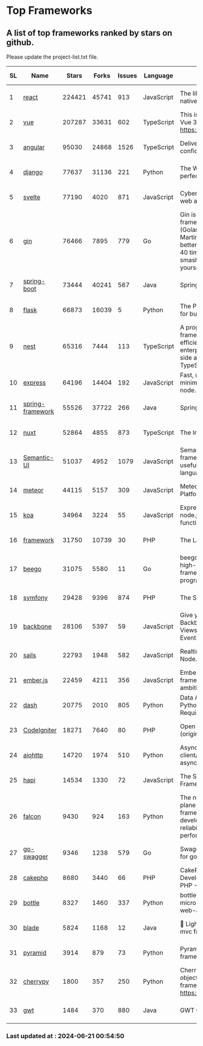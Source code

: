 # Top Frameworks
## A list of top frameworks ranked by stars on github.  
Please update the project-list.txt file.

| SL| Name  | Stars| Forks| Issues | Language | Description | Last Commit |
| --| ------| -----| ---- | ------ | -------- | ----------- | ----------- |
| 1 | [react](https://github.com/facebook/react) | 224421 | 45741 | 913 | JavaScript | The library for web and native user interfaces. | 2024-06-20 23:09:31 |
| 2 | [vue](https://github.com/vuejs/vue) | 207287 | 33631 | 602 | TypeScript | This is the repo for Vue 2. For Vue 3, go to https://github.com/vuejs/core | 2024-06-14 12:52:12 |
| 3 | [angular](https://github.com/angular/angular) | 95030 | 24868 | 1526 | TypeScript | Deliver web apps with confidence 🚀 | 2024-06-20 21:59:57 |
| 4 | [django](https://github.com/django/django) | 77637 | 31136 | 221 | Python | The Web framework for perfectionists with deadlines. | 2024-06-20 09:44:44 |
| 5 | [svelte](https://github.com/sveltejs/svelte) | 77190 | 4020 | 871 | JavaScript | Cybernetically enhanced web apps | 2024-06-20 20:22:31 |
| 6 | [gin](https://github.com/gin-gonic/gin) | 76466 | 7895 | 779 | Go | Gin is a HTTP web framework written in Go (Golang). It features a Martini-like API with much better performance -- up to 40 times faster. If you need smashing performance, get yourself some Gin. | 2024-06-15 16:28:08 |
| 7 | [spring-boot](https://github.com/spring-projects/spring-boot) | 73444 | 40241 | 567 | Java | Spring Boot | 2024-06-20 19:18:23 |
| 8 | [flask](https://github.com/pallets/flask) | 66873 | 16039 | 5 | Python | The Python micro framework for building web applications. | 2024-06-07 19:04:18 |
| 9 | [nest](https://github.com/nestjs/nest) | 65316 | 7444 | 113 | TypeScript | A progressive Node.js framework for building efficient, scalable, and enterprise-grade server-side applications with TypeScript/JavaScript 🚀 | 2024-06-20 07:49:26 |
| 10 | [express](https://github.com/expressjs/express) | 64196 | 14404 | 192 | JavaScript | Fast, unopinionated, minimalist web framework for node. | 2024-06-10 21:19:11 |
| 11 | [spring-framework](https://github.com/spring-projects/spring-framework) | 55526 | 37722 | 266 | Java | Spring Framework | 2024-06-20 16:57:49 |
| 12 | [nuxt](https://github.com/nuxt/nuxt) | 52864 | 4855 | 873 | TypeScript | The Intuitive Vue Framework. | 2024-06-20 22:26:38 |
| 13 | [Semantic-UI](https://github.com/Semantic-Org/Semantic-UI) | 51037 | 4952 | 1079 | JavaScript | Semantic is a UI component framework based around useful principles from natural language. | 2023-01-11 17:05:32 |
| 14 | [meteor](https://github.com/meteor/meteor) | 44115 | 5157 | 309 | JavaScript | Meteor, the JavaScript App Platform | 2024-06-17 17:07:07 |
| 15 | [koa](https://github.com/koajs/koa) | 34964 | 3224 | 55 | JavaScript | Expressive middleware for node.js using ES2017 async functions | 2024-06-20 04:26:12 |
| 16 | [framework](https://github.com/laravel/framework) | 31750 | 10739 | 30 | PHP | The Laravel Framework. | 2024-06-20 21:46:33 |
| 17 | [beego](https://github.com/beego/beego) | 31075 | 5580 | 11 | Go | beego is an open-source, high-performance web framework for the Go programming language. | 2024-05-26 06:25:36 |
| 18 | [symfony](https://github.com/symfony/symfony) | 29428 | 9396 | 874 | PHP | The Symfony PHP framework | 2024-06-20 15:49:51 |
| 19 | [backbone](https://github.com/jashkenas/backbone) | 28106 | 5397 | 59 | JavaScript | Give your JS App some Backbone with Models, Views, Collections, and Events | 2024-03-06 23:22:47 |
| 20 | [sails](https://github.com/balderdashy/sails) | 22793 | 1948 | 582 | JavaScript | Realtime MVC Framework for Node.js | 2024-05-17 22:00:56 |
| 21 | [ember.js](https://github.com/emberjs/ember.js) | 22459 | 4211 | 356 | JavaScript | Ember.js - A JavaScript framework for creating ambitious web applications | 2024-06-17 20:26:28 |
| 22 | [dash](https://github.com/plotly/dash) | 20775 | 2010 | 805 | Python | Data Apps & Dashboards for Python. No JavaScript Required. | 2024-06-18 13:21:41 |
| 23 | [CodeIgniter](https://github.com/bcit-ci/CodeIgniter) | 18271 | 7640 | 80 | PHP | Open Source PHP Framework (originally from EllisLab) | 2024-03-20 03:51:42 |
| 24 | [aiohttp](https://github.com/aio-libs/aiohttp) | 14720 | 1974 | 510 | Python | Asynchronous HTTP client/server framework for asyncio and Python | 2024-06-17 22:07:30 |
| 25 | [hapi](https://github.com/hapijs/hapi) | 14534 | 1330 | 72 | JavaScript | The Simple, Secure Framework Developers Trust | 2024-06-12 08:03:13 |
| 26 | [falcon](https://github.com/falconry/falcon) | 9430 | 924 | 163 | Python | The no-magic web data plane API and microservices framework for Python developers, with a focus on reliability, correctness, and performance at scale. | 2024-05-07 19:30:52 |
| 27 | [go-swagger](https://github.com/go-swagger/go-swagger) | 9346 | 1238 | 579 | Go | Swagger 2.0 implementation for go | 2024-05-13 17:21:38 |
| 28 | [cakephp](https://github.com/cakephp/cakephp) | 8680 | 3440 | 66 | PHP | CakePHP: The Rapid Development Framework for PHP - Official Repository | 2024-06-12 22:08:53 |
| 29 | [bottle](https://github.com/bottlepy/bottle) | 8327 | 1460 | 337 | Python | bottle.py is a fast and simple micro-framework for python web-applications. | 2024-01-03 22:31:48 |
| 30 | [blade](https://github.com/lets-blade/blade) | 5824 | 1168 | 12 | Java | :rocket: Lightning fast and elegant mvc framework for Java8 | 2024-06-17 01:05:35 |
| 31 | [pyramid](https://github.com/Pylons/pyramid) | 3914 | 879 | 73 | Python | Pyramid - A Python web framework | 2024-06-10 16:09:42 |
| 32 | [cherrypy](https://github.com/cherrypy/cherrypy) | 1800 | 357 | 250 | Python | CherryPy is a pythonic, object-oriented HTTP framework.      https://cherrypy.dev | 2024-06-14 15:21:15 |
| 33 | [gwt](https://github.com/gwtproject/gwt) | 1484 | 370 | 880 | Java | GWT Open Source Project | 2024-06-04 17:54:18 |

### Last updated at : 2024-06-21 00:54:50
